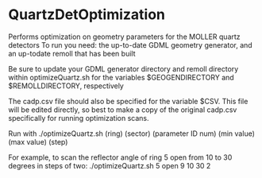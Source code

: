 # QuartzDetOptimization
Performs optimization on geometry parameters for the MOLLER quartz detectors
To run you need: the up-to-date GDML geometry generator, and an up-todate remoll that has been built

Be sure to update your GDML generator directory and remoll directory within optimizeQuartz.sh for the variables 
$GEOGENDIRECTORY and $REMOLLDIRECTORY, respectively

The cadp.csv file should also be specified for the variable $CSV. This file will be edited directly, so best to 
make a copy of the original cadp.csv specifically for running optimization scans.

Run with
./optimizeQuartz.sh (ring) (sector) (parameter ID num) (min value) (max value) (step)

For example, to scan the reflector angle of ring 5 open from 10 to 30 degrees in steps of two:
./optimizeQuartz.sh 5 open 9 10 30 2
